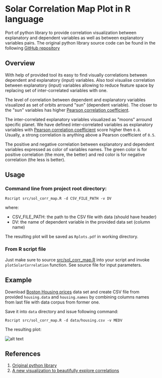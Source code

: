 # Solar Correlation Map Plot in R language
Port of python library to provide correlation visualization between explanatory and dependent variables as well as between explanatory variables pairs. The original python library source code can be found in the following [GitHub repository][1]

## Overview
With help of provided tool its easy to find visually correlations between dependent and explanatory (input) variables. Also tool visualise correlation between explanatory (input) variables allowing to reduce feature space by replacing set of inter-correlated variables with one.

The level of correlation between dependent and explanatory variables visualized as set of orbits arround "sun" (dependent variable). The closer to the "sun" variables has higher [Pearson correlation coefficient][2].

The inter-correlated explanatory variables visualized as "moons" arround specific planet. We have defined inter-correlated variables as explanatory variables with [Pearson correlation coefficient][2] score higher then `0.8`. Usually, a strong correlation is anything above a Pearson coefficient of `0.5`.

The positive and negative correlation between explanatory and dependent variables expressed as color of variables names. The green color is for positive correlation (the more, the better) and red color is for negative correlation (the less is better).

## Usage
### Command line from project root directory:
```
Rscript src/sol_corr_map.R -d CSV_FILE_PATH -v DV
```
where: 

* CSV_FILE_PATH: the path to the CSV file with data (should have header)
* DV: the name of dependent variable in the provided data set (column name)

The resulting plot will be saved as `Rplots.pdf` in working directory.

### From R script file
Just make sure to source [src/sol_corr_map.R](https://github.com/yaricom/psistats/blob/master/src/svd_varimax.R) into your script and invoke `plotSolarCorrelation` function. See source file for input parameters.

## Example
Download [Boston Housing prices](https://archive.ics.uci.edu/ml/datasets/Housing) data set and create CSV file from provided `housing.data` and `housing.names` by combining columns names from last file with data corpus from former one.

Save it into `data` directory and issue following command:
```
Rscript src/sol_corr_map.R -d data/housing.csv -v MEDV
```
The resulting plot:

![alt text][housing_prices_sol_plot]

## References

1. [Original python library](https://github.com/Zapf-Consulting/solar-correlation-map)
2. [A new visualization to beautifully explore correlations](https://www.oreilly.com/learning/a-new-visualization-to-beautifully-explore-correlations)

[1]: https://github.com/Zapf-Consulting/solar-correlation-map
[2]: https://en.wikipedia.org/wiki/Pearson_correlation_coefficient

[housing_prices_sol_plot]: https://github.com/yaricom/solar-correlation-map-R/blob/master/contents/boston_housing_sol_plot.png "The solar correlation plot for Boston Housing Prices data corpus"
